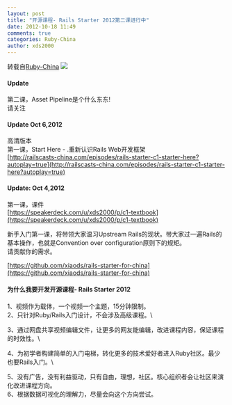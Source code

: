 ```yaml
---
layout: post
title: "开源课程- Rails Starter 2012第二课进行中"
date: 2012-10-18 11:49
comments: true
categories: Ruby-China
author: xds2000
---
```

转载自[Ruby-China](http://ruby-china.org/topics/5846)
![](http://l.ruby-china.org/photo/1f48862b253a9679a2b181add9a34b78.png)

#### Update

第二课，Asset Pipeline是个什么东东!\
 请关注

#### Update Oct 6,2012

高清版本\
 第一课，Start Here - .重新认识Rails Web开发框架\
[http://railscasts-china.com/episodes/rails-starter-c1-starter-here?autoplay=true](http://railscasts-china.com/episodes/rails-starter-c1-starter-here?autoplay=true)

#### Update: Oct 4,2012

第一课，课件\
[https://speakerdeck.com/u/xds2000/p/c1-textbook](https://speakerdeck.com/u/xds2000/p/c1-textbook)

新手入门第一课，将带领大家温习Upstream
Rails的现状。带大家过一遍Rails的基本操作，也就是Convention over
configuration原则下的规矩。\
 请贡献你的需求。

[https://github.com/xiaods/rails-starter-for-china](https://github.com/xiaods/rails-starter-for-china)

#### 为什么我要开发开源课程- Rails Starter 2012

1、视频作为载体，一个视频一个主题，15分钟限制。\
 2、只针对Ruby/Rails入门设计，不会涉及高级课程。\

3、通过网盘共享视频编辑文件，让更多的网友能编辑，改进课程内容，保证课程的时效性。\

4、为初学者构建简单的入门电梯，转化更多的技术爱好者进入Ruby社区。最少也要Rails入门。\

5、没有广告，没有利益驱动，只有自由，理想，社区。核心组织者会让社区来演化改进课程方向。\
 6、根据数据可视化的理解力，尽量会向这个方向尝试。
